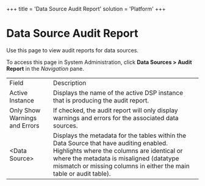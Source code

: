 +++
title = 'Data Source Audit Report'
solution = 'Platform'
+++

# Data Source Audit Report

<div class="use">

Use this page to view audit reports for data sources.

</div>

To access this page in System Administration, click **Data Sources \>
Audit Report** in the *Navigation*
pane.

|                               |                                                                                                                                                                                                                                                        |
| ----------------------------- | ------------------------------------------------------------------------------------------------------------------------------------------------------------------------------------------------------------------------------------------------------ |
| Field                         | Description                                                                                                                                                                                                                                            |
| Active Instance               | Displays the name of the active DSP instance that is producing the audit report.                                                                                                                                                                       |
| Only Show Warnings and Errors | If checked, the audit report will only display warnings and errors for the associated data sources.                                                                                                                                                    |
| \<Data Source\>               | Displays the metadata for the tables within the Data Source that have auditing enabled. Highlights where the columns are identical or where the metadata is misaligned (datatype mismatch or missing columns in either the main table or audit table). |
